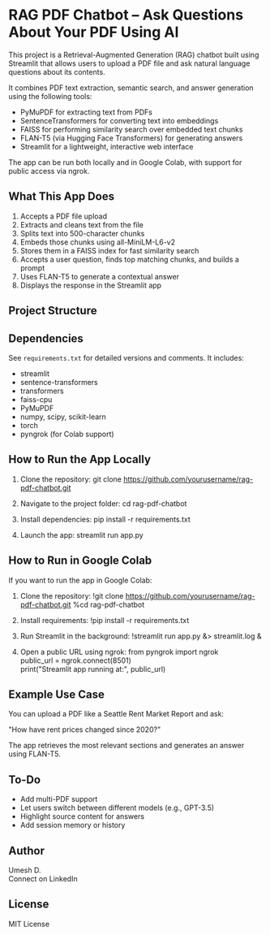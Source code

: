 # RAG PDF Chatbot – Ask Questions About Your PDF Using AI

This project is a Retrieval-Augmented Generation (RAG) chatbot built using Streamlit that allows users to upload a PDF file and ask natural language questions about its contents.

It combines PDF text extraction, semantic search, and answer generation using the following tools:
- PyMuPDF for extracting text from PDFs
- SentenceTransformers for converting text into embeddings
- FAISS for performing similarity search over embedded text chunks
- FLAN-T5 (via Hugging Face Transformers) for generating answers
- Streamlit for a lightweight, interactive web interface

The app can be run both locally and in Google Colab, with support for public access via ngrok.

## What This App Does

1. Accepts a PDF file upload
2. Extracts and cleans text from the file
3. Splits text into 500-character chunks
4. Embeds those chunks using all-MiniLM-L6-v2
5. Stores them in a FAISS index for fast similarity search
6. Accepts a user question, finds top matching chunks, and builds a prompt
7. Uses FLAN-T5 to generate a contextual answer
8. Displays the response in the Streamlit app

## Project Structure


## Dependencies

See `requirements.txt` for detailed versions and comments. It includes:

- streamlit
- sentence-transformers
- transformers
- faiss-cpu
- PyMuPDF
- numpy, scipy, scikit-learn
- torch
- pyngrok (for Colab support)

## How to Run the App Locally

1. Clone the repository:
   git clone https://github.com/yourusername/rag-pdf-chatbot.git

2. Navigate to the project folder:
   cd rag-pdf-chatbot

3. Install dependencies:
   pip install -r requirements.txt

4. Launch the app:
   streamlit run app.py

## How to Run in Google Colab

If you want to run the app in Google Colab:

1. Clone the repository:
   !git clone https://github.com/yourusername/rag-pdf-chatbot.git
   %cd rag-pdf-chatbot

2. Install requirements:
   !pip install -r requirements.txt

3. Run Streamlit in the background:
   !streamlit run app.py &> streamlit.log &

4. Open a public URL using ngrok:
   from pyngrok import ngrok  
   public_url = ngrok.connect(8501)  
   print("Streamlit app running at:", public_url)

## Example Use Case

You can upload a PDF like a Seattle Rent Market Report and ask:

"How have rent prices changed since 2020?"

The app retrieves the most relevant sections and generates an answer using FLAN-T5.

## To-Do

- Add multi-PDF support
- Let users switch between different models (e.g., GPT-3.5)
- Highlight source content for answers
- Add session memory or history

## Author

Umesh D.  
Connect on LinkedIn

## License

MIT License
